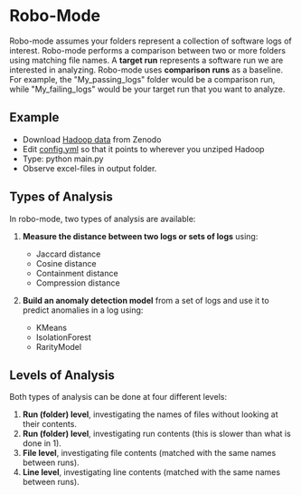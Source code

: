 # Robo-Mode 
Robo-mode assumes your folders represent a collection of software logs of interest. Robo-mode performs a comparison between two or more folders using matching file names.  A **target run** represents a software run we are interested in analyzing. Robo-mode uses **comparison runs** as a baseline. For example, the "My_passing_logs" folder would be a comparison run, while "My_failing_logs" would be your target run that you want to analyze.

## Example
- Download [Hadoop data](https://zenodo.org/records/8196385/files/Hadoop.zip?download=1) from Zenodo
- Edit [config.yml](https://github.com/EvoTestOps/LogLead/blob/main/demo/robo_mode/config.yml) so that it points to wherever you unziped Hadoop
- Type: python main.py
- Observe excel-files in output folder. 

## Types of Analysis
In robo-mode, two types of analysis are available:

1. **Measure the distance between two logs or sets of logs** using:
   - Jaccard distance
   - Cosine distance
   - Containment distance
   - Compression distance

2. **Build an anomaly detection model** from a set of logs and use it to predict anomalies in a log using:
   - KMeans
   - IsolationForest
   - RarityModel

## Levels of Analysis
Both types of analysis can be done at four different levels:

1. **Run (folder) level**, investigating the names of files without looking at their contents.
2. **Run (folder) level**, investigating run contents (this is slower than what is done in 1).
3. **File level**, investigating file contents (matched with the same names between runs).
4. **Line level**, investigating line contents (matched with the same names between runs).
